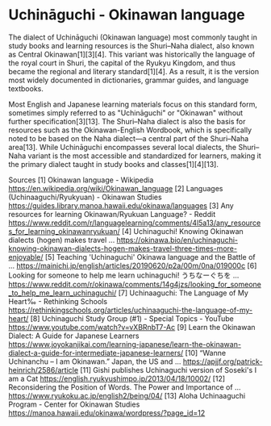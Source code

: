 # Uchināguchi - Okinawan language


The dialect of Uchināguchi (Okinawan language) most commonly taught in study books and learning resources is the Shuri–Naha dialect, also known as Central Okinawan[1][3][4]. This variant was historically the language of the royal court in Shuri, the capital of the Ryukyu Kingdom, and thus became the regional and literary standard[1][4]. As a result, it is the version most widely documented in dictionaries, grammar guides, and language textbooks.

Most English and Japanese learning materials focus on this standard form, sometimes simply referred to as "Uchināguchi" or "Okinawan" without further specification[3][13]. The Shuri–Naha dialect is also the basis for resources such as the Okinawan-English Wordbook, which is specifically noted to be based on the Naha dialect—a central part of the Shuri–Naha area[13]. While Uchināguchi encompasses several local dialects, the Shuri–Naha variant is the most accessible and standardized for learners, making it the primary dialect taught in study books and classes[1][4][13].

Sources
[1] Okinawan language - Wikipedia https://en.wikipedia.org/wiki/Okinawan_language
[2] Languages (Uchinaaguchi/Ryukyuan) - Okinawan Studies https://guides.library.manoa.hawaii.edu/okinawa/languages
[3] Any resources for learning Okinawan/Ryukuan Language? - Reddit https://www.reddit.com/r/languagelearning/comments/4l5a13/any_resources_for_learning_okinawanryukuan/
[4] Uchinaguchi! Knowing Okinawan dialects (hogen) makes travel ... https://okinawa.bio/en/uchinaguchi-knowing-okinawan-dialects-hogen-makes-travel-three-times-more-enjoyable/
[5] Teaching 'Uchinaguchi' Okinawa language and the Battle of ... https://mainichi.jp/english/articles/20190620/p2a/00m/0na/019000c
[6] Looking for someone to help me learn uchinaguchi! うちなーぐちを ... https://www.reddit.com/r/okinawa/comments/14g4jzs/looking_for_someone_to_help_me_learn_uchinaguchi/
[7] Uchinaaguchi: The Language of My Heart‰ - Rethinking Schools https://rethinkingschools.org/articles/uchinaaguchi-the-language-of-my-heart/
[8] Uchinaguchi Study Group (#1) - Special Topics - YouTube https://www.youtube.com/watch?v=vXBRnbT7-Ac
[9] Learn the Okinawan Dialect: A Guide for Japanese Learners https://www.joyokanjikai.com/learning-japanese/learn-the-okinawan-dialect-a-guide-for-intermediate-japanese-learners/
[10] “Wanne Uchinanchu – I am Okinawan.” Japan, the US and ... https://apjjf.org/patrick-heinrich/2586/article
[11] Gishi publishes Uchinaguchi version of Soseki's I am a Cat https://english.ryukyushimpo.jp/2013/04/18/10002/
[12] Reconsidering the Position of Words. The Power and Importance of ... https://www.ryukoku.ac.jp/english2/being/04/
[13] Aloha Uchinaaguchi Program - Center for Okinawan Studies https://manoa.hawaii.edu/okinawa/wordpress/?page_id=12

